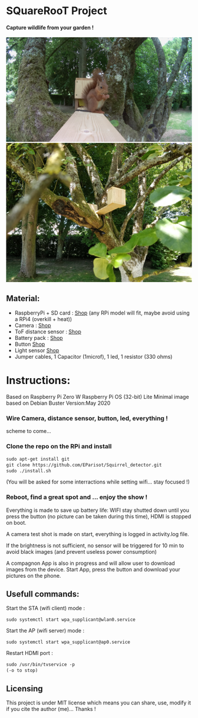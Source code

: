 # SQuareRooT Project
#### Capture wildlife from your garden !

![](imgs/1591654076.6840587.jpg)
![](imgs/download_20200602_151311.jpg)

## Material:
* RaspberryPi + SD card : [Shop](https://www.amazon.fr/Raspberry-Pi-3-Mod%C3%A8le-B-Carte-m%C3%A8re/dp/B07BDR5PDW/ref=sr_1_10?__mk_fr_FR=%C3%85M%C3%85%C5%BD%C3%95%C3%91&dchild=1&keywords=raspberry&qid=1591701953&s=computers&sr=1-10)
(any RPi model will fit, maybe avoid using a RPi4 (overkill + heat))
* Camera : [Shop](https://www.amazon.fr/Waveshare-Raspberry-Camera-Fisheye-Raspberry-pi/dp/B00W9BIVL8/ref=pd_day0_147_5/260-5767670-7540537?_encoding=UTF8&pd_rd_i=B00RMV53Z2&pd_rd_r=eada2bcf-6cba-4e5f-a39d-fc42470e45ef&pd_rd_w=x8LDt&pd_rd_wg=npx3k&pf_rd_p=d0e20867-8bc1-4681-ae06-595fd1a37cc6&pf_rd_r=6PFJGPFVSA3QQK30FEJT&refRID=6PFJGPFVSA3QQK30FEJT&th=1)
* ToF distance sensor : [Shop](https://www.amazon.fr/gp/product/B07RWT9D5Z/ref=ppx_yo_dt_b_asin_title_o07_s00?ie=UTF8&psc=1)
* Battery pack : [Shop](https://www.amazon.fr/gp/product/B07HK5VGB6/ref=ppx_yo_dt_b_asin_title_o00_s00?ie=UTF8&psc=1)
* Button [Shop](https://www.amazon.fr/AZDelivery-Interrupteur-capteur-dinterrupteur-Arduino/dp/B089QK4XLR/ref=bbp_recs_dp_dt_1/257-4051293-5651547?_encoding=UTF8&pd_rd_i=B07DPSMRJ6&pd_rd_r=c0ee2955-ff45-4b5e-82aa-37a583ebaa29&pd_rd_w=6mDj2&pd_rd_wg=bJZ3K&pf_rd_p=c4d255f6-5d10-4c39-9dc8-d12aa0a8b41d&pf_rd_r=850SJQ1W4SW9WB5JTN8Q&refRID=850SJQ1W4SW9WB5JTN8Q&th=1 )
* Light sensor [Shop](https://www.amazon.fr/Photor%C3%A9sistances-GL5539-30K-90K-d%C3%A9pendant-lumi%C3%A8re/dp/B01EZZMLOI/ref=bbp_recs_dp_dt_14?_encoding=UTF8&pd_rd_i=B01EZZMLOI&pd_rd_r=6f7f80fd-d129-4488-8cc5-06dad9d953d3&pd_rd_w=jHot5&pd_rd_wg=m3krl&pf_rd_p=c4d255f6-5d10-4c39-9dc8-d12aa0a8b41d&pf_rd_r=XME3CPC169JASQZ5ETMR&psc=1&refRID=XME3CPC169JASQZ5ETMR)
* Jumper cables, 1 Capacitor (1microf), 1 led, 1 resistor (330 ohms)


# Instructions:

Based on Raspberry Pi Zero W
Raspberry Pi OS (32-bit) Lite
Minimal image based on Debian Buster
Version:May 2020


### Wire Camera, distance sensor, button, led, everything !

scheme to come...

### Clone the repo on the RPi and install
```
sudo apt-get install git
git clone https://github.com/EParisot/Squirrel_detector.git
sudo ./install.sh
```
(You will be asked for some interractions while setting wifi... stay focused !)

### Reboot, find a great spot and ... enjoy the show ! 

Everything is made to save up battery life: WIFI stay shutted down until you press the button (no picture can be taken during this time), HDMI is stopped on boot.

A camera test shot is made on start, everything is logged in activity.log file.

If the brightness is not sufficient, no sensor will be triggered for 10 min to avoid black images (and prevent useless power consumption)

A compagnon App is also in progress and will allow user to download images from the device. Start App, press the button and download your pictures on the phone.

## Usefull commands:
Start the STA (wifi client) mode :
```
sudo systemctl start wpa_supplicant@wlan0.service
```
Start the AP (wifi server) mode :
```
sudo systemctl start wpa_supplicant@ap0.service
```
Restart HDMI port :
```
sudo /usr/bin/tvservice -p
(-o to stop)
```

## Licensing
This project is under MIT license which means you can share, use, modify it if you cite the author (me)... Thanks !

